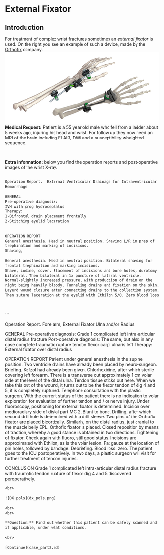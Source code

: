 # External Fixator 


## Introduction

For treatment of complex wrist fractures sometimes an *external fixator* is used.
On the right you see an example of such a device, made by the
 [Orthofix](http://www.orthofix.com) company. ![](fixateur_wrist.png)
**Medical Request:** Patient is a 55 year old male who fell from a ladder about 5 weeks ago, injuring his head and wrist. 
For follow up they now need an MRI of the brain including FLAIR, DWI and a susceptibility wheighted sequence.

<br>

**Extra information:** below you find the operation reports and post-operative images of the wrist X-ray.
<br>
```

Operation Report.  External Ventricular Drainage for Intraventricular Hemorrhage

GENERAL
Pre-operative diagnosis:
IVH with prog hydrocephalus
Therapy:
1-Bifrontal drain placement frontally
2-Stitching eyelid laceration


OPERATION REPORT
General anesthesia. Head in neutral position. Shaving L/R in prep of trephination and marking of incisions.
Shaving, 

General anesthesia. Head in neutral position. Bilateral shaving for frontal trephination and marking incisions. 
Shave, iodine, cover. Placement of incisions and bore holes, durotomy bilateral. Then bilateral in 1x puncture of lateral ventricle. 
Normal-slightly increased pressure, with production of drain on the right being heavily bloody. Tunneling drains and fixation on the skin.
Layerd wound closure after connecting drains to the collection system. Then suture laceration at the eyelid with Ethilon 5/0. Zero blood loss

```
<br>
<br>
```

Operation Report.  Fore arm, External Fixator Ulna and/or Radius

GENERAL
Pre-operative diagnosis:
Grade 1 complicated left intra-articular distal radius fracture
Post-operative diagnosis:
The same, but also in any case complete traumatic rupture tendon flexor carpi ulnaris left
Therapy:
External fixator over distal radius


OPERATION REPORT
Patient under general anesthesia in the supine position. Two ventricle drains have already been placed by neuro-surgeon. 
Briefing. Kefzol had already been given. Chlorhexidine, after which sterile covering left forearm. There is a transverse cut 
approximately 1 cm volar side at the level of the distal ulna. Tendon tissue sticks out here. When we take this out of 
the wound, it turns out to be the flexor tendon of dig 4 and 5, it is completely ruptured. Telephone consultation 
with the plastic surgeon. With the current status of the patient there is no indication to volar exploration for evaluation
of further tendon and / or nerve injury.
Under fluoroscopy, positioning for external fixator is determined. Incision over medioradiary side of distal part MC 2. Blunt to bone.
Drilling, after which second drill hole is determined with a drill sleeve. Two pins of the Orthofix fixator are placed bicortically.
Similarly, on the distal radius, just cranial to the muscle belly EPL. Orthofix fixator is placed. Closed reposition by means of traction, 
whereby a good stance is obtained in two directions. Tightening of fixator. Check again with fluoro, still good status. 
Incisions are approximated with Ethilon, as is the volar lesion. Fat gauze at the location of pin holes, followed by bandage. Debriefing. 
Blood loss: zero. The patient goes to the ICU postoperatively. In two days, a plastic surgeon will visit for further treatment of tendon injuries.

CONCLUSION
Grade 1 complicated left intra-articular distal radius fracture with traumatic tendon rupture of flexor dig 4 and 5 discovered peroperatively.


```
<br>

![DX pols](dx_pols.png)

<br>
<br>

**Question:** Find out whether this patient can be safely scanned and if applicable, under what conditions.

<br>

[Continue](case_part2.md)

